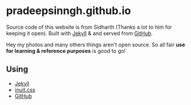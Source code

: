 # pradeepsinngh.github.io

Source code of this website is from Sidharth (Thanks a lot to him for keeping it open). Built with [Jekyll](http://jekyllrb.com) &  and served from [GitHub](http://github.com).



 Hey my photos and many others things aren't open source. So all fair **use for learning & reference purposes** is good to go!


## Using

* [Jekyll](http://jekyllrb.com)
* [inuit.css](http://inuitcss.com)
* [GitHub](http://github.com)
